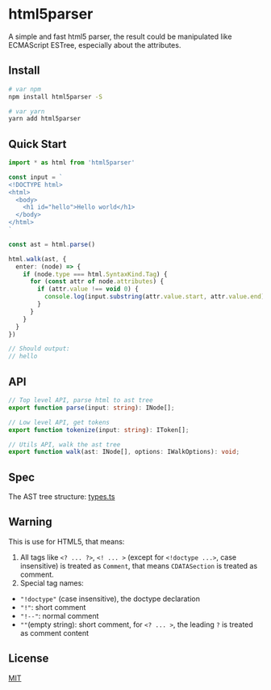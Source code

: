 # html5parser

A simple and fast html5 parser, the result could be manipulated like
ECMAScript ESTree, especially about the attributes.

## Install

```bash
# var npm
npm install html5parser -S

# var yarn
yarn add html5parser
```

## Quick Start

```ts
import * as html from 'html5parser'

const input = `
<!DOCTYPE html>
<html>
  <body>
    <h1 id="hello">Hello world</h1>
  </body>
</html>
`

const ast = html.parse()

html.walk(ast, {
  enter: (node) => {
    if (node.type === html.SyntaxKind.Tag) {
      for (const attr of node.attributes) {
        if (attr.value !== void 0) {
          console.log(input.substring(attr.value.start, attr.value.end))
        }
      }
    }
  }
})

// Should output:
// hello
```

## API

```ts
// Top level API, parse html to ast tree
export function parse(input: string): INode[];

// Low level API, get tokens
export function tokenize(input: string): IToken[];

// Utils API, walk the ast tree
export function walk(ast: INode[], options: IWalkOptions): void;
```

## Spec

The AST tree structure: [types.ts](./src/types.ts)

## Warning

This is use for HTML5, that means:

1. All tags like `<? ... ?>`, `<! ... >` (except for `<!doctype ...>`, case insensitive)
is treated as `Comment`, that means `CDATASection` is treated as comment.
2. Special tag names:
  - `"!doctype"` (case insensitive), the doctype declaration
  - `"!"`: short comment
  - `"!--"`: normal comment
  - `""`(empty string): short comment, for `<? ... >`, the leading `?` is treated as comment content

## License

[MIT](./LICENSE)
